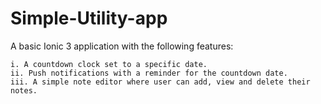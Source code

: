 # Simple-Utility-app

A basic Ionic 3 application with the following features:

    i. A countdown clock set to a specific date.
    ii. Push notifications with a reminder for the countdown date.
    iii. A simple note editor where user can add, view and delete their notes.
